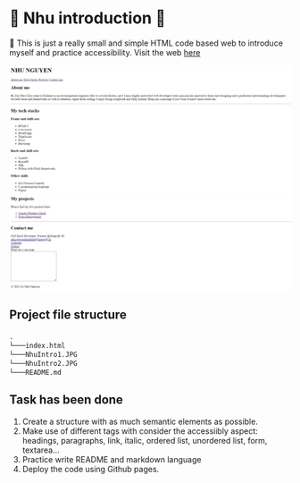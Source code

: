 # :christmas_tree: Nhu introduction :christmas_tree:

:wave: This is just a really small and simple HTML code based web to introduce myself and practice accessibility. Visit the web [here](https://binhnhu1409.github.io/Nhu_Intro_HTML/)

![Screenshot of the webpage](https://github.com/binhnhu1409/Nhu_Intro_HTML/blob/main/NhuIntro1.JPG)
![](https://github.com/binhnhu1409/Nhu_Intro_HTML/blob/main/NhuIntro2.JPG)

## Project file structure

```
.
└───index.html
└───NhuIntro1.JPG
└───NhuIntro2.JPG
└───README.md
```

## Task has been done

1. Create a structure with as much semantic elements as possible.
2. Make use of different tags with consider the accessiibly aspect: headings, paragraphs, link, italic, ordered list, unordered list, form, textarea...
3. Practice write README and markdown language
4. Deploy the code using Github pages.
